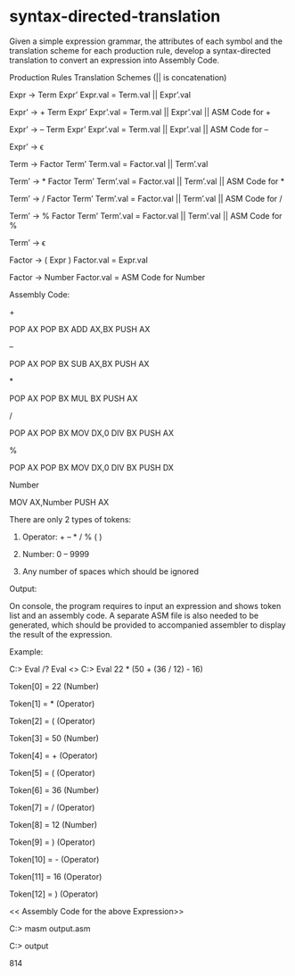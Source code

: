 # syntax-directed-translation

Given a simple expression grammar, the attributes of each symbol and the translation scheme for each
production rule, develop a syntax-directed translation to convert an expression into Assembly Code.

Production Rules Translation Schemes (|| is concatenation)

Expr → Term Expr’ Expr.val = Term.val || Expr’.val

Expr’ → + Term Expr’ Expr’.val = Term.val || Expr’.val || ASM Code for +

Expr’ → – Term Expr’ Expr’.val = Term.val || Expr’.val || ASM Code for –

Expr’ → ϵ

Term → Factor Term’ Term.val = Factor.val || Term’.val

Term’ → * Factor Term’ Term’.val = Factor.val || Term’.val || ASM Code for *

Term’ → / Factor Term’ Term’.val = Factor.val || Term’.val || ASM Code for /

Term’ → % Factor Term’ Term’.val = Factor.val || Term’.val || ASM Code for %

Term’ → ϵ

Factor → ( Expr ) Factor.val = Expr.val

Factor → Number Factor.val = ASM Code for Number

Assembly Code:

\+ 

POP AX
POP BX
ADD AX,BX
PUSH AX


– 

POP AX
POP BX
SUB AX,BX
PUSH AX


\* 

POP AX
POP BX
MUL BX
PUSH AX


\/ 

POP AX
POP BX
MOV DX,0
DIV BX
PUSH AX


\% 

POP AX
POP BX
MOV DX,0
DIV BX
PUSH DX


Number 

MOV AX,Number
PUSH AX



There are only 2 types of tokens:

1. Operator: + – * / % ( )

2. Number: 0 – 9999

3. Any number of spaces which should be ignored

Output:

On console, the program requires to input an expression and shows token list and an assembly code. A
separate ASM file is also needed to be generated, which should be provided to accompanied assembler
to display the result of the expression.

Example:

C:\> Eval /?
Eval <<expression>>
C:\> Eval 22 * (50 + (36 / 12) - 16)
  
Token[0] = 22 (Number)

Token[1] = * (Operator)

Token[2] = ( (Operator)

Token[3] = 50 (Number)

Token[4] = + (Operator)

Token[5] = ( (Operator)

Token[6] = 36 (Number)

Token[7] = / (Operator)

Token[8] = 12 (Number)

Token[9] = ) (Operator)

Token[10] = - (Operator)

Token[11] = 16 (Operator)

Token[12] = ) (Operator)

<< Assembly Code for the above Expression>>

C:\> masm output.asm

C:\> output

814
